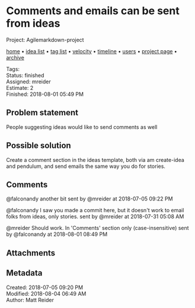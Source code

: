 # Comments and emails can be sent from ideas

Project: Agilemarkdown-project

[home](../index.md) • [idea list](../ideas.md) • [tag list](../tags.md) • [velocity](../velocity.md) • [timeline](../timeline.md) • [users](../users.md) • [project page](../agilemarkdown-project.md) • [archive](archive.md)

Tags:   
Status: finished  
Assigned: mreider  
Estimate: 2  
Finished: 2018-08-01 05:49 PM  

## Problem statement

People suggesting ideas would like to send comments as well

## Possible solution

Create a comment section in the ideas template, both via am create-idea and pendulum, and send emails the same way you do for stories.

## Comments

@falconandy another bit
sent by @mreider at 2018-07-05 09:22 PM

@falconandy I saw you made a commit here, but it doesn't work to email folks from ideas, only stories.
sent by @mreider at 2018-07-31 05:08 AM

@mreider Should work. In 'Comments' section only (case-insensitive)
sent by @falconandy at 2018-08-01 08:49 PM

## Attachments


## Metadata

Created: 2018-07-05 09:20 PM  
Modified: 2018-08-04 06:49 AM  
Author: Matt Reider  
